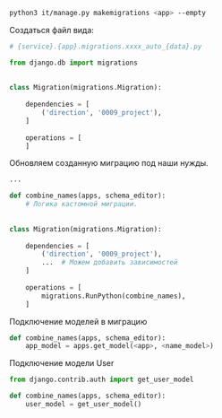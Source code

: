 
```bash
python3 it/manage.py makemigrations <app> --empty
```

Создаться файл вида: 
```python
# {service}.{app}.migrations.xxxx_auto_{data}.py

from django.db import migrations  
  
  
class Migration(migrations.Migration):  
  
	dependencies = [  
		('direction', '0009_project'),  
	]  
	  
	operations = [  
	]

```


Обновляем созданную миграцию под наши нужды.
```python
...

def combine_names(apps, schema_editor):  
	# Логика кастомной миграции.
  
  
class Migration(migrations.Migration):  
  
	dependencies = [  
		('direction', '0009_project'),  
		...  # Можем добавить зависимостей
	]  
	  
	operations = [  
		migrations.RunPython(combine_names),  
	]

```


Подключение моделей в миграцию
```python
def combine_names(apps, schema_editor):
	app_model = apps.get_model(<app>, <name_model>)
```

Подключение модели User
```python
from django.contrib.auth import get_user_model

def combine_names(apps, schema_editor):
	user_model = get_user_model()
```